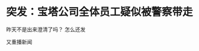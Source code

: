 # 突发：宝塔公司全体员工疑似被警察带走


昨天不是出来澄清了吗？ 怎么还发

又重播新闻<img id="aimg_dFY0Z" onclick="zoom(this, this.src, 0, 0, 0)" class="zoom" src="https://cdn.jsdelivr.net/gh/hishis/forum-master/public/images/patch.gif" onmouseover="img_onmouseoverfunc(this)" onload="thumbImg(this)" border="0" alt="" />
